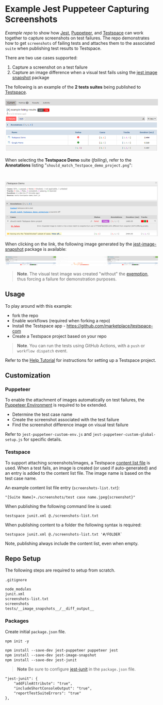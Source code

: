 # Example Jest Puppeteer Capturing Screenshots
*Example repo* to show how [Jest](https://jestjs.io/), [Puppeteer](https://pptr.dev/), and [Testspace](https://testspace.com) can work together to capture screenshots on test failures. The repo demonstrates how to get `screenshots` of failing tests and attaches them to the associated `suite` when publishing test results to Testspace.

There are two use cases supported:
  1. Capture a screenshot on a test failure
  2. Capture an image difference when a visual test fails using the [jest image snapshot](https://github.com/americanexpress/jest-image-snapshot) package


The following is an example of the **2 tests suites** being published to [Testspace](https://testspace-com.testspace.com/projects/67670/spaces).
<br>

![Failing Tests Results](./assets/readme-failing-results.png "Failing Tests Results")

When selecting the **Testspace Demo** suite (*failing*), refer to the **Annotations** listing "`should_match_Testpace_demo_project.png`":

<br>

![Console, Image, Error Message, and Call Stack](./assets/readme-failing-suite.png "Console, Image, Error Message, and Call Stack")

When clicking on the link, the following image generated by the [jest-image-snapshot](https://github.com/americanexpress/jest-image-snapshot) package is available:

![Difference Image](./assets/readme-failing-suite-image.png "Difference Image")


> **Note**. The visual test image was created "without" the [exemption](https://help.testspace.com/dashboard/space-failures#exemptions), thus forcing a failure for demonstration purposes.

## Usage
To play around with this example:
- fork the repo
- Enable workflows (required when forking a repo)
- Install the Testspace app - https://github.com/marketplace/testspace-com
- Create a Testspace project based on your repo

> **Note**. You can run the tests using GitHub Actions, with a `push` or  `workflow dispatch` event.

Refer to the [Help Tutorial](https://help.testspace.com/tutorial/setup) for instructions for setting up a Testspace project.

## Customization

### Puppeteer
To enable the attachment of images automatically on test failures, the [Puppeteer Environment](
https://github.com/argos-ci/jest-puppeteer#extend-puppeteerenvironment) is required to be extended.

- Determine the test case name
- Create the screenshot associated with the test failure
- Find the screenshot difference image on visual test failure

Refer to `jest-puppeteer-custom-env.js` and `jest-puppeteer-custom-global-setup.js` for specific details.

### Testspace
To support attaching screenshots/images, a Testspace [content list file](https://help.testspace.com/publish/push-data-results#content-list) is used. When a test fails, an image is created (or used if auto-generated) and an entry is added to the content list file. The image name is based on the test case name.

An example content list file entry (`screenshots-list.txt`):

```
"[Suite Name]+./screenshots/test case name.jpeg{screenshot}"
```

When publishing the following command line is used:
```
testspace junit.xml @./screenshots-list.txt
```

When publishing content to a folder the following syntax is required:
```
testspace junit.xml @./screenshots-list.txt '#/FOLDER`
```

Note, publishing always include the content list, even when empty.


## Repo Setup
The following steps are required to setup from scratch.

`.gitignore`
```
node_modules
junit.xml
screenshots-list.txt
screenshots
tests/__image_snapshots__/__diff_output__
```
### Packages

Create initial `package.json` file.
```
npm init -y
```

```
npm install --save-dev jest-puppeteer puppeteer jest
npm install --save-dev jest-image-snapshot
npm install --save-dev jest-junit
```

> **Note** Be sure to configure [jest-junit](https://www.npmjs.com/package/jest-junit) in the `package.json` file.

```
"jest-junit": {
    "addFileAttribute": "true",
    "includeShortConsoleOutput": "true",
    "reportTestSuiteErrors": "true"
},
```